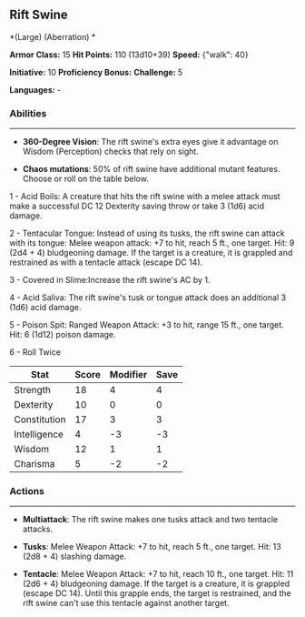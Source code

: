 ## Rift Swine
*(Large) (Aberration) *

**Armor Class:** 15
**Hit Points:** 110 (13d10+39)
**Speed:** {"walk": 40}

**Initiative:** 10
**Proficiency Bonus:**
**Challenge:** 5

**Languages:** -

### Abilities
 --- 
- **360-Degree Vision**: The rift swine's extra eyes give it advantage on Wisdom (Perception) checks that rely on sight.

- **Chaos mutations**: 50% of rift swine have additional mutant features. Choose or roll on the table below.

1 - Acid Boils: A creature that hits the rift swine with a melee attack must make a successful DC 12 Dexterity saving throw or take 3 (1d6) acid damage.

2 - Tentacular Tongue: Instead of using its tusks, the rift swine can attack with its tongue: Melee weapon attack: +7 to hit, reach 5 ft., one target. Hit: 9 (2d4 + 4) bludgeoning damage. If the target is a creature, it is grappled and restrained as with a tentacle attack (escape DC 14).

3 - Covered in Slime:Increase the rift swine's AC by 1.

4 - Acid Saliva: The rift swine's tusk or tongue attack does an additional 3 (1d6) acid damage.

5 - Poison Spit: Ranged Weapon Attack: +3 to hit, range 15 ft., one target. Hit: 6 (1d12) poison damage.

6 - Roll Twice



| Stat | Score | Modifier | Save |
| ---- | ---- | ---- | ---- |
| Strength | 18 | 4 | 4 |
| Dexterity | 10 | 0 | 0 |
| Constitution | 17 | 3 | 3 |
| Intelligence | 4 | -3 | -3 |
| Wisdom | 12 | 1 | 1 |
| Charisma | 5 | -2 | -2 |

### Actions
 --- 
- **Multiattack**: The rift swine makes one tusks attack and two tentacle attacks.

- **Tusks**: Melee Weapon Attack: +7 to hit, reach 5 ft., one target. Hit: 13 (2d8 + 4) slashing damage.

- **Tentacle**: Melee Weapon Attack: +7 to hit, reach 10 ft., one target. Hit: 11 (2d6 + 4) bludgeoning damage. If the target is a creature, it is grappled (escape DC 14). Until this grapple ends, the target is restrained, and the rift swine can't use this tentacle against another target.

